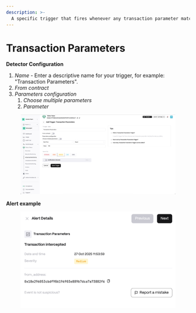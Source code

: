 ```yaml
---
description: >-
  A specific trigger that fires whenever any transaction parameter matches the rules you define.
---
```


# Transaction Parameters

**Detector Configuration**  
1. *Name* - Enter a descriptive name for your trigger, for example: "Transaction Parameters".
2. *From contract*
3. *Parameters configuration*
    1. *Choose multiple parameters*
    2. *Parameter*
<figure><img src="../../.gitbook/assets/tx_params_faq.png" alt=""><figcaption></figcaption></figure>

**Alert example**
<figure><img src="../../.gitbook/assets/tx_params_alert.png" alt=""><figcaption></figcaption></figure>